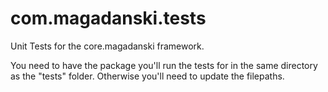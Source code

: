 # com.magadanski.tests

Unit Tests for the core.magadanski framework.

You need to have the package you'll run the tests for in the same directory as the "tests" folder. Otherwise you'll need to update the filepaths.
